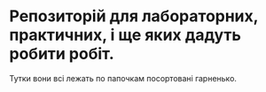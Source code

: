 # Репозиторій для лабораторних, практичних, і ще яких дадуть робити робіт.

Тутки вони всі лежать по папочкам посортовані гарненько.
